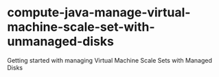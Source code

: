 # compute-java-manage-virtual-machine-scale-set-with-unmanaged-disks
Getting started with managing Virtual Machine Scale Sets with Managed Disks
